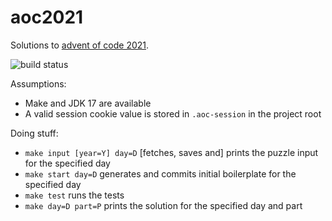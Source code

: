 # aoc2021

Solutions to [advent of code 2021](https://adventofcode.com/2021/).

![build status](https://github.com/jstern/aoc-2021/actions/workflows/build.yml/badge.svg)

Assumptions:

* Make and JDK 17 are available
* A valid session cookie value is stored in `.aoc-session` in the project root

Doing stuff:

* `make input [year=Y] day=D` [fetches, saves and] prints the puzzle input for the specified day
* `make start day=D` generates and commits initial boilerplate for the specified day
* `make test` runs the tests
* `make day=D part=P` prints the solution for the specified day and part

